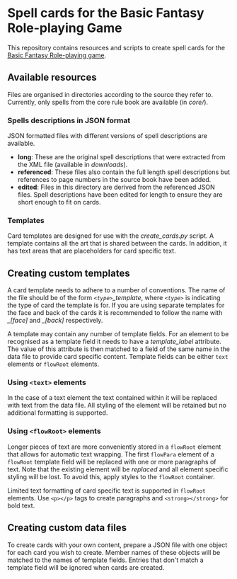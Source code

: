 # Spell cards for the Basic Fantasy Role-playing Game

This repository contains resources and scripts to create spell cards for the [Basic Fantasy Role-playing game](https://www.basicfantasy.org/index.html).

## Available resources

Files are organised in directories according to the source they refer to. Currently, only spells from
the core rule book are available (in *core/*).

### Spells descriptions in JSON format

JSON formatted files with different versions of spell descriptions are available.

* **long**: These are the original spell descriptions that were extracted from the XML file (available in *downloads*).
* **referenced**: These files also contain the full length spell descriptions but references to page numbers in the source book have been added.
* **edited**: Files in this directory are derived from the referenced JSON files. Spell descriptions have been edited for length to ensure they
  are short enough to fit on cards.

### Templates

Card templates are designed for use with the *create_cards.py* script. A template contains all the art that is shared between the cards. In addition, it has text areas that are placeholders for card specific text.

## Creating custom templates

A card template needs to adhere to a number of conventions. The name of the file should be of the form *`<type>`_template*, where *`<type>`* is indicating the type of card the template is for. If you are using separate templates for the face and back of the cards it is recommended to follow the name with *_[face]* and *_[back]* respectively.

A template may contain any number of template fields. For an element to be recognised as a template field it needs to have a *template_label* attribute. The value of this attribute is then matched to a field of the same name in the data file to provide card specific content. Template fields can be either `text` elements or `flowRoot` elements.

### Using `<text>` elements

In the case of a text element the text contained within it will be replaced with text from the data file. All styling of the element will be retained but no additional formatting is supported.

### Using `<flowRoot>` elements

Longer pieces of text are more conveniently stored in a `flowRoot` element that allows for automatic text wrapping. The first `flowPara` element of a `flowRoot` template field will be replaced with one or more paragraphs of text. Note that the existing element will be *replaced* and all element specific styling will be lost. To avoid this, apply styles to the `flowRoot` container.

Limited text formatting of card specific text is supported in `flowRoot` elements. Use `<p></p>` tags to create paragraphs and `<strong></strong>` for bold text.

## Creating custom data files

To create cards with your own content, prepare a JSON file with one object for each card you wish to create. Member names of these objects will be matched to the names of template fields. Entries that don't match a template field will be ignored when cards are created.